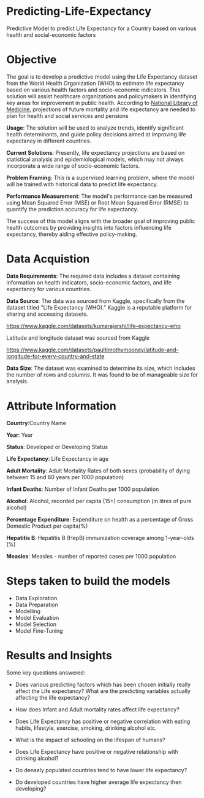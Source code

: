 # Predicting-Life-Expectancy
Predictive Model to predict Life Expectancy for a Country based on various health and social-economic factors

# Objective
The goal is to develop a predictive model using the Life Expectancy dataset from the World Health Organization (WHO) to estimate life expectancy based on various health factors and socio-economic indicators. This solution will assist healthcare organizations and policymakers in identifying key areas for improvement in public health. According to [National Library of Medicine](https://www.ncbi.nlm.nih.gov/pmc/articles/PMC5387671/#:~:text=3-,Projections%20of%20future%20mortality%20and%20life%20expectancy%20are%20needed%20to,comparison%20of%20a%20few%20models.), projections of future mortality and life expectancy are needed to plan for health and social services and pensions

**Usage**: The solution will be used to analyze trends, identify significant health determinants, and guide policy decisions aimed at improving life expectancy in different countries.

**Current Solutions**: Presently, life expectancy projections are based on statistical analysis and epidemiological models, which may not always incorporate a wide range of socio-economic factors.

**Problem Framing**: This is a supervised learning problem, where the model will be trained with historical data to predict life expectancy. 

**Performance Measurement**: The model's performance can be measured using Mean Squared Error (MSE) or Root Mean Squared Error (RMSE) to quantify the prediction accuracy for life expectancy.

The success of this model aligns with the broader goal of improving public health outcomes by providing insights into factors influencing life expectancy, thereby aiding effective policy-making.

# Data Acquistion
**Data Requirements**: The required data includes a dataset containing information on health indicators, socio-economic factors, and life expectancy for various countries.

**Data Source**: The data was sourced from Kaggle, specifically from the dataset titled "Life Expectancy (WHO)." Kaggle is a reputable platform for sharing and accessing datasets.

https://www.kaggle.com/datasets/kumarajarshi/life-expectancy-who

Latitude and longitude dataset was sourced from Kaggle

https://www.kaggle.com/datasets/paultimothymooney/latitude-and-longitude-for-every-country-and-state

**Data Size**: The dataset was examined to determine its size, which includes the number of rows and columns. It was found to be of manageable size for analysis.

# Attribute Information
**Country**:Country Name

**Year**: Year

**Status**: Developed or Developing Status

**Life Expectancy**: Life Expectancy in age

**Adult Mortality**: Adult Mortality Rates of both sexes (probability of dying between 15 and 60 years per 1000 population)

**Infant Deaths**: Number of Infant Deaths per 1000 population

**Alcohol**: Alcohol, recorded per capita (15+) consumption (in litres of pure alcohol)

**Percentage Expenditure**: Expenditure on health as a percentage of Gross Domestic Product per capita(%)

**Hepatitis B**: Hepatitis B (HepB) immunization coverage among 1-year-olds (%)

**Measles**: Measles - number of reported cases per 1000 population

# Steps taken to build the models
* Data Exploration
* Data Preparation
* Modelling
* Model Evaluation
* Model Selection
* Model Fine-Tuning

# Results and Insights
Some key questions answered:

* Does various predicting factors which has been chosen initially really affect the Life expectancy? What are the predicting variables actually affecting the life expectancy?

* How does Infant and Adult mortality rates affect life expectancy?

* Does Life Expectancy has positive or negative correlation with eating habits, lifestyle, exercise, smoking, drinking alcohol etc.
  
* What is the impact of schooling on the lifespan of humans?

* Does Life Expectancy have positive or negative relationship with drinking alcohol?

* Do densely populated countries tend to have lower life expectancy?

* Do developed countries have higher average life expectancy then developing?
